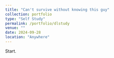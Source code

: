```yaml
---
title: "Can't survive without knowing this guy"
collection: portfolio
type: "Self Study"
permalink: /portfolio/dlstudy
venue: ""
date: 2024-09-28
location: "Anywhere"
---
```


Start.
